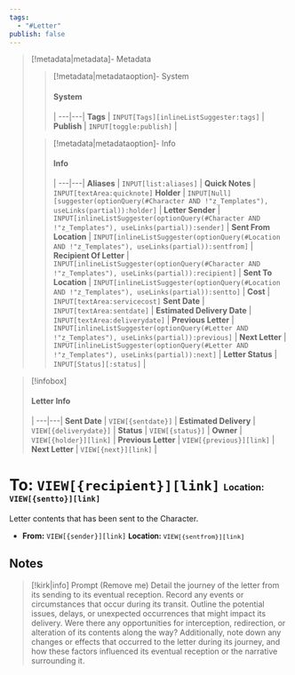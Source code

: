 ```yaml
---
tags:
  - "#Letter"
publish: false
---
```


> [!metadata|metadata]- Metadata 
>> [!metadata|metadataoption]- System
>> #### System
>>  |
>> ---|---|
> **Tags** | `INPUT[Tags][inlineListSuggester:tags]` |
> **Publish** | `INPUT[toggle:publish]` |
>
>> [!metadata|metadataoption]- Info
>> #### Info
>>  |
>> ---|---|
>> **Aliases** | `INPUT[list:aliases]` |
>> **Quick Notes** |  `INPUT[textArea:quicknote]`
>> **Holder** | `INPUT[Null][suggester(optionQuery(#Character AND !"z_Templates"), useLinks(partial)):holder]` |
>> **Letter Sender** | `INPUT[inlineListSuggester(optionQuery(#Character AND !"z_Templates"), useLinks(partial)):sender]` |
>> **Sent From Location** | `INPUT[inlineListSuggester(optionQuery(#Location AND !"z_Templates"), useLinks(partial)):sentfrom]` |
>> **Recipient Of Letter** | `INPUT[inlineListSuggester(optionQuery(#Character AND !"z_Templates"), useLinks(partial)):recipient]` |
>> **Sent To Location** | `INPUT[inlineListSuggester(optionQuery(#Location AND !"z_Templates"), useLinks(partial)):sentto]` |
>> **Cost** |  `INPUT[textArea:servicecost]`
>> **Sent Date** |  `INPUT[textArea:sentdate]` |
>> **Estimated Delivery Date** |  `INPUT[textArea:deliverydate]` |
>> **Previous Letter** | `INPUT[inlineListSuggester(optionQuery(#Letter AND !"z_Templates"), useLinks(partial)):previous]` |
>> **Next Letter** | `INPUT[inlineListSuggester(optionQuery(#Letter AND !"z_Templates"), useLinks(partial)):next]` |
>> **Letter Status** | `INPUT[Status][:status]` |

> [!infobox]
> #### Letter Info
>  |
> ---|---|
> **Sent Date** | `VIEW[{sentdate}]` |
> **Estimated Delivery** | `VIEW[{deliverydate}]` |
> **Status** | `VIEW[{status}]` |
> **Owner** | `VIEW[{holder}][link]` |
> **Previous Letter** | `VIEW[{previous}][link]` |
> **Next Letter** | `VIEW[{next}][link]` |

# **To:** `VIEW[{recipient}][link]`  <span style="font-size: medium">**Location:** `VIEW[{sentto}][link]`</span> 
Letter contents that has been sent to the Character.

- **From:** `VIEW[{sender}][link]` <span style="font-size: small">**Location:** `VIEW[{sentfrom}][link]` </span> 

## Notes

> [!kirk|info] Prompt (Remove me)
Detail the journey of the letter from its sending to its eventual reception. Record any events or circumstances that occur during its transit. Outline the potential issues, delays, or unexpected occurrences that might impact its delivery. Were there any opportunities for interception, redirection, or alteration of its contents along the way? Additionally, note down any changes or effects that occurred to the letter during its journey, and how these factors influenced its eventual reception or the narrative surrounding it.
